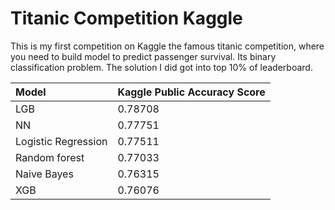 # Titanic Competition Kaggle
This is my first competition on Kaggle the famous titanic competition, where you need to build model to predict passenger survival. Its binary classification problem. The solution I did   got into top 10% of leaderboard.

| Model | Kaggle Public Accuracy Score |
| :- | :--------------------- |
| LGB  | 0.78708 | 
| NN  | 0.77751 | 
| Logistic Regression  | 0.77511 | 
| Random forest  |0.77033 | 
| Naive Bayes  | 0.76315 | 
| XGB  | 0.76076 | 